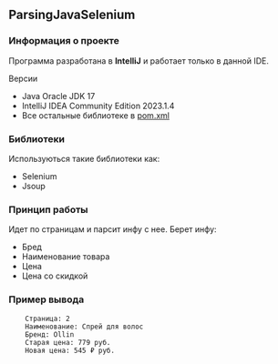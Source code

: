 ## ParsingJavaSelenium
### Информация о проекте
Программа разработана в __IntelliJ__ и работает только в данной IDE.<br>

Версии
-  Java Oracle JDK 17
-  IntelliJ IDEA Community Edition 2023.1.4
-  Все остальные библиотеке в [pom.xml](https://github.com/LavrikPavlov/ParsingJavaSelenium/blob/master/pom.xml)


### Библиотеки

Используються такие библиотеки как:

-  Selenium
-  Jsoup

### Принцип работы

Идет по страницам и парсит инфу с нее. Берет инфу:

- Бред
- Наименование товара
- Цена
- Цена со скидкой

### Пример вывода

```
    Страница: 2
    Наименование: Спрей для волос
    Бренд: Ollin
    Старая цена: 779 руб.
    Новая цена: 545 ₽ руб.
```
